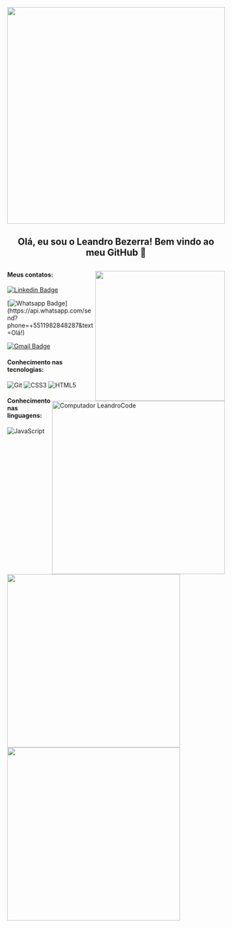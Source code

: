 
<img width="100%" height="500px" src="https://cdn.dribbble.com/users/1708950/screenshots/4188877/developer_med.gif"/>

<h2 align="center" > Olá, eu sou o Leandro Bezerra! Bem vindo ao meu GitHub 👋 <h2/>

<img align="right" width="300" src="https://i2.wp.com/allhtaccess.info/wp-content/uploads/2018/03/programming.gif?fit=1281%2C716&ssl=1" />

#### Meus contatos:
[![Linkedin Badge](https://img.shields.io/badge/-LinkedIn-blue?style=flat-square&logo=Linkedin&logoColor=white&link=https:https://www.linkedin.com/in/rodrigo-teixeira-59b728103/)](https://www.linkedin.com/in/leandro-bezerra-/)

[![Whatsapp Badge](https://img.shields.io/badge/-Whatsapp-4CA143?style=flat-square&labelColor=4CA143&logo=whatsapp&logoColor=white&link=https://api.whatsapp.com/send?phone=+5511982848287&text=Olá!)](https://api.whatsapp.com/send?phone=+5511982848287&text=Olá!)

[![Gmail Badge](https://img.shields.io/badge/-Gmail-c14438?style=flat-square&logo=Gmail&logoColor=white&link=mailto:rodrigo.tchagas@gmail.com)](mailto:leandrodiasbezerra95@gmail.com)


#### Conhecimento nas tecnologias:

![Git](https://img.shields.io/badge/-Git-222222?style=flat&logo=git&logoColor=F05032)
![CSS3](https://img.shields.io/badge/-CSS3-000000?style=flat&logo=css3)
![HTML5](https://img.shields.io/badge/-HTML5-000000?style=flat&logo=html5)

<img src="https://raw.githubusercontent.com/MicaelliMedeiros/micaellimedeiros/master/image/computer-illustration.png" min-width="400px" max-width="400px" width="400px" align="right" alt="Computador LeandroCode">

#### Conhecimento nas linguagens:

![JavaScript](https://img.shields.io/badge/-JavaScript-000000?style=flat&logo=javascript)

<img align="left"  width="400px" src="https://github-readme-stats.vercel.app/api/top-langs/?username=Leandro-Bezerra-Santos&layout=compact&theme=vision-friendly-dark" />
 <img align="left"  width="400px" src="https://github-readme-stats.vercel.app/api?username=Leandro-Bezerra-Santos&show_icons=true,css&layout=compact&theme=vision-friendly-dark" />


<!--
**Leandro-Bezerra-Santos/Leandro-Bezerra-Santos** is a ✨ _special_ ✨ repository because its `README.md` (this file) appears on your GitHub profile.

Here are some ideas to get you started:

- 🔭 I’m currently working on ...
- 🌱 I’m currently learning ...
- 👯 I’m looking to collaborate on ...
- 🤔 I’m looking for help with ...
- 💬 Ask me about ...
- 📫 How to reach me: ...
- 😄 Pronouns: ...
- ⚡ Fun fact: ...
-->
